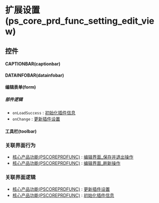 # 扩展设置(ps_core_prd_func_setting_edit_view)  <!-- {docsify-ignore-all} -->



## 控件
#### CAPTIONBAR(captionbar)
#### DATAINFOBAR(datainfobar)
#### 编辑表单(form)

##### 部件逻辑
* `onLoadSuccess` : [初始化插件信息](module/extension/PSCorePrdFunc/uilogic/init_plugin_info)
* `onChange` : [更新插件设置](module/extension/PSCorePrdFunc/uilogic/update_plugin_setting)
#### 工具栏(toolbar)


### 关联界面行为
  * [核心产品功能(PSCOREPRDFUNC)](module/extension/PSCorePrdFunc) : [编辑界面_保存并退出操作](module/extension/PSCorePrdFunc#界面行为)
  * [核心产品功能(PSCOREPRDFUNC)](module/extension/PSCorePrdFunc) : [编辑界面_刷新操作](module/extension/PSCorePrdFunc#界面行为)

### 关联界面逻辑
  * [核心产品功能(PSCOREPRDFUNC)](module/extension/PSCorePrdFunc) : [更新插件设置](module/extension/PSCorePrdFunc/uilogic/update_plugin_setting)
  * [核心产品功能(PSCOREPRDFUNC)](module/extension/PSCorePrdFunc) : [初始化插件信息](module/extension/PSCorePrdFunc/uilogic/init_plugin_info)

<script>
 const { createApp } = Vue
  createApp({
    data() {
      return {

      }
    }
  }).use(ElementPlus).mount('#app')
</script>